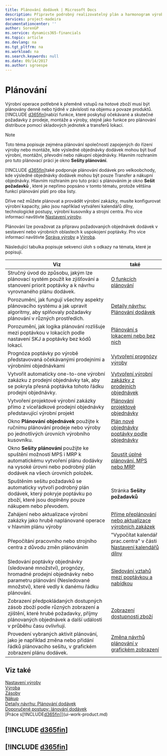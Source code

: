 ```yaml
---
title: Plánování dodávek | Microsoft Docs
description: Připravte podrobný realizovatelný plán a harmonogram výroby po dokončení montáže pro prodej a poptávku po výrobě.
services: project-madeira
documentationcenter: ''
author: SorenGP
ms.service: dynamics365-financials
ms.topic: article
ms.devlang: na
ms.tgt_pltfrm: na
ms.workload: na
ms.search.keywords: null
ms.date: 09/14/2017
ms.author: sgroespe
---
```

# <a name="planning"></a>Plánování
Výrobní operace potřebné k přeměně vstupů na hotové zboží musí být plánovány denně nebo týdně v závislosti na objemu a povaze produktů. [!INCLUDE [d365fin](includes/d365fin_md.md)]nabízí funkce, které poskytují očekávané a skutečné požadavky z prodeje, montáže a výroby, stejně jako funkce pro plánování distribuce pomocí skladových jednotek a transferů lokací.

> [!NOTE]
> Toto téma popisuje zejména plánování společností zapojených do řízení výroby nebo montáže, kde výsledné objednávky dodávek mohou být buď výrobní, montážní, převodní nebo nákupní objednávky. Hlavním rozhraním pro tuto plánovací práci je okno **Sešity plánování**.
> 
> [!INCLUDE [d365fin](includes/d365fin_md.md)]také podporuje plánování dodávek pro velkoobchody, kde výsledné objednávky dodávek mohou být pouze Transfer a nákupní objednávky. Hlavním rozhraním pro tuto práci s plánováním je okno **Sešit požadavků** , které je nepřímo popsáno v tomto tématu, protože většina funkcí plánování platí pro oba listy.

Dříve než můžete plánovat a provádět výrobní zakázky, musíte konfigurovat výrobní kapacity, jako jsou například vytváření kalendářů dílny, technologické postupy, výrobní kusovníky a strojní centra. Pro více informací navštivte [Nastavení výroby](production-configure-production-processes.md).

Plánování lze považovat za přípravu požadovaných objednávek dodávek v sestavení nebo výrobních oblastech k uspokojení poptávky. Pro více informací navštivte [Správa výroby](assembly-assemble-items.md) a [Výroba](production-manage-manufacturing.md).

Následující tabulka popisuje sekvenci úloh s odkazy na témata, které je popisují.   

|**Viz**|**také**|  
|------------|-------------|  
|Stručný úvod do způsobu, jakým lze plánovací systém použít ke zjišťování a stanovení priorit poptávky a k návrhu vyrovnaného plánu dodávek.|[O funkcích plánování](production-about-planning-functionality.md)|
|Porozumění, jak fungují všechny aspekty plánovacího systému a jak upravit algoritmy, aby splňovaly požadavky plánování v různých prostředích.|[Detaily návrhu: Plánování dodávek](design-details-supply-planning.md)|
|Porozumění, jak logika plánování rozlišuje mezi poptávkou v lokacích podle nastavení SKJ a poptávky bez kódů lokací.|[Plánování s lokacemi nebo bez nich](production-planning-with-without-locations.md)|
|Prognóza poptávky po výrobě představovaná očekávanými prodejními a výrobními objednávkami|[Vytvoření prognózy výroby](production-how-to-create-a-forecast.md)|  
|Vytvořit automaticky one-to-one výrobní zakázku z prodejní objednávky tak, aby se pokryla přesná poptávka tohoto řádku prodejní objednávky.|[Vytvoření výrobní zakázky z prodejních objednávek](production-how-to-create-production-orders-from-sales-orders.md)|
|Vytvoření projektové výrobní zakázky přímo z víceřádkové prodejní objednávky představující výrobní projekt|[Plánování projektové objednávky](production-how-to-plan-project-orders.md)|
|Okno **Plánování objednávek** použijte k ručnímu plánování prodeje nebo výroby po jednotlivých úrovních výrobního kusovníku.|[Plán nové objednávky poptávky podle objednávky](production-how-to-plan-for-new-demand.md)|
|Okno **Sešity plánování** použijte ke spuštění možností MPS i MRP k automatickému vytvoření plánu dodávky na vysoké úrovni nebo podrobný plán dodávek na všech úrovních položek.|[Spustit úplné plánování, MPS nebo MRP](production-how-to-run-mps-and-mrp.md)|
|Spuštěním sešitu požadavků se automaticky vytvoří podrobný plán dodávek, který pokryje poptávku po zboží, které jsou doplněny pouze nákupem nebo převodem.|Stránka **Sešity požadavků**|  
|Zahájení nebo aktualizace výrobní zakázky jako hrubě naplánované operace v hlavním plánu výroby|[Příme přeplánování nebo aktualizace výrobních zakázek](production-how-to-replan-refresh-production-orders.md)|
|Přepočítání pracovního nebo strojního centra z důvodu změn plánováním|"Vypočítat kalendář prac.centra" v části [Nastavení kalendářů dílny](production-how-to-create-work-center-calendars.md)|
|Sledování poptávky objednávky (sledované množství), prognózy, hromadné prodejní objednávky nebo parametru plánování (Nesledované množství), které vedly k danému řádku plánování.|[Sledování vztahů mezi poptávkou a nabídkou](production-how-track-demand-supply.md)|
|Zobrazení předpokládaných dostupných zásob zboží podle různých zobrazení a zjištění, které hrubé požadavky, příjmy plánovaných objednávek a další události v průběhu času ovlivňují.|[Zobrazení dostupnosti zboží](inventory-how-availability-overview.md)|  
|Provedení vybraných aktivit plánování, jako je například změna nebo přidání řádků plánovacího sešitu, v grafickém zobrazení plánu dodávek.|[Změna návrhů plánování v grafickém zobrazení](production-how-to-modify-planning-suggestions-in-a-graphical-view.md)|

## <a name="see-also"></a>Viz také
[Nastavení výroby](production-configure-production-processes.md)  
[Výroba](production-manage-manufacturing.md)<x1 />    
[Zásoby](inventory-manage-inventory.md)  
[Nákup](purchasing-manage-purchasing.md)  
[Detaily návrhu: Plánování dodávek](design-details-supply-planning.md)   
[Doporučené postupy: lánování dodávek](setup-best-practices-supply-planning.md)  
[Práce s[!INCLUDE[d365fin](includes/d365fin_md.md)]](ui-work-product.md)

## [!INCLUDE [d365fin](includes/free_trial_md.md)]  
## [!INCLUDE [d365fin](includes/training_link_md.md)]
